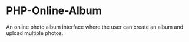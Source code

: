 # PHP-Online-Album
An online photo album interface where the user can create an album and upload multiple photos.
